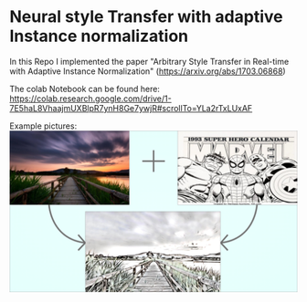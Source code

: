 # Neural style Transfer with adaptive Instance normalization

In this Repo I implemented the paper "Arbitrary Style Transfer in Real-time with Adaptive Instance Normalization" (https://arxiv.org/abs/1703.06868)    

The colab Notebook can be found here: https://colab.research.google.com/drive/1-7E5haL8VhaajmUXBlpR7ynH8Ge7ywjR#scrollTo=YLa2rTxLUxAF  

Example pictures:
![Picture](Examples/picture1.PNG)
